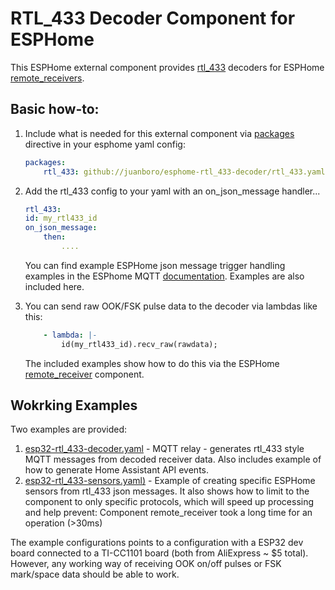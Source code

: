 # RTL_433 Decoder Component for ESPHome
This ESPHome external component provides [rtl_433](https://github.com/merbanan/rtl_433) decoders for ESPHome [remote_receivers](https://esphome.io/components/remote_receiver.html).

## Basic how-to:
1.  Include what is needed for this external component via [packages](https://esphome.io/components/packages.html) directive in your esphome yaml config:
    ```yaml
    packages: 
        rtl_433: github://juanboro/esphome-rtl_433-decoder/rtl_433.yaml
    ```
2.  Add the rtl_433 config to your yaml with an on_json_message handler...
    ```yaml
    rtl_433:
    id: my_rtl433_id
    on_json_message: 
        then:
            ....
    ```
    You can find example ESPHome json message trigger handling examples in the ESPhome MQTT [documentation](https://esphome.io/components/mqtt.html#on-json-message-trigger).  Examples are also included here.

3.  You can send raw OOK/FSK pulse data to the decoder via lambdas like this:
    ```yaml
        - lambda: |-
            id(my_rtl433_id).recv_raw(rawdata);
    ```
    The included examples show how to do this via the ESPHome [remote_receiver](https://esphome.io/components/remote_receiver) component.
## Wokrking Examples
Two examples are provided:
1.  [esp32-rtl_433-decoder.yaml](https://github.com/juanboro/esphome-rtl_433-decoder/blob/main/examples/esp32-rtl_433-decoder.yaml) - MQTT relay - generates rtl_433 style MQTT messages from decoded receiver data.  Also includes example of how to generate Home Assistant API events.
1.  [esp32-rtl_433-sensors.yaml)](https://github.com/juanboro/esphome-rtl_433-decoder/blob/main/examples/esp32-rtl_433-sensors.yaml) - Example of creating specific ESPHome sensors from rtl_433 json messages.  It also shows how to limit to the component to only specific protocols, which will speed up processing and help prevent: Component remote_receiver took a long time for an operation (>30ms)

The example configurations points to a configuration with a ESP32 dev board connected to a TI-CC1101 board (both from AliExpress ~ $5 total).  However, any working way of receiving OOK on/off pulses or FSK mark/space data should be able to work.
